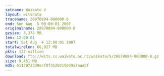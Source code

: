```yaml
---
setname: Waikato V
layout: witsdata
tracename: 20070804-000000-0
end: Sun Aug  5 00:00:01 2007
originalname: 20070804-000000-0
gzsize: 3,378 MB
len: 12:00:01
start: Sat Aug  4 12:00:01 2007
totalwirelen: 66,027 MB
pkts: 127 million
download: ftp://wits.cs.waikato.ac.nz/waikato/5/20070804-000000-0.gz
size: 9,451 MB
md5: 61130733d0ecf0f3520215049a7aaabf
---
```

